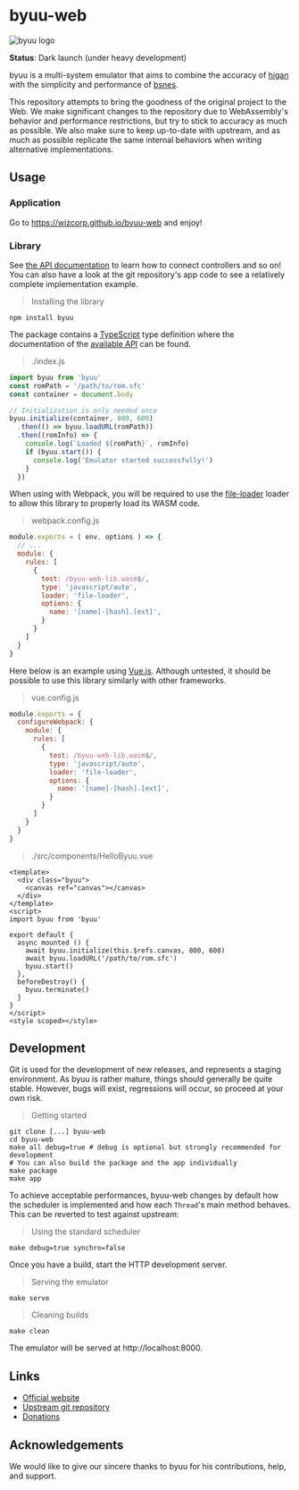 # byuu-web

![byuu logo](https://byuu.org/images/byuu/github/byuu-logo-small.png)

**Status**: Dark launch (under heavy development)

byuu is a multi-system emulator that aims to combine the accuracy of
[higan](https://byuu.org/higan) with the simplicity and performance of
[bsnes](https://byuu.org/bsnes).

This repository attempts to bring the goodness of the original project to the Web. 
We make significant changes to the repository due to WebAssembly's behavior and 
performance restrictions, but try to stick to accuracy as much as possible. 
We also make sure to keep up-to-date with upstream, and as much as possible 
replicate the same internal behaviors when writing alternative implementations.

## Usage

### Application 

Go to https://wizcorp.github.io/byuu-web and enjoy!

### Library

See [the API documentation](./higan/target-web/api.d.ts) to learn how
to connect controllers and so on! You can also have a look at the 
git repository's app code to see a relatively complete implementation example.

> Installing the library

```shell
npm install byuu
```

The package contains a [TypeScript](https://www.typescriptlang.org/) type definition where the 
documentation of the [available API](./higan/target-web/api.d.ts) can be found.

> ./index.js

```js
import byuu from 'byuu'
const romPath = '/path/to/rom.sfc'
const container = document.body

// Initialization is only needed once
byuu.initialize(container, 800, 600)
  .then(() => byuu.loadURL(romPath))
  .then((romInfo) => {
    console.log(`Loaded ${romPath}`, romInfo)
    if (byuu.start()) {
      console.log('Emulator started successfully!')
    }
  })
```

When using with Webpack, you will be required to use the 
[file-loader](https://webpack.js.org/loaders/file-loader/) loader
to allow this library to properly load its WASM code.

> webpack.config.js

```js
module.exports = ( env, options ) => {
  // ...
  module: {
    rules: [
      { 
        test: /byuu-web-lib.wasm$/,
        type: 'javascript/auto',
        loader: 'file-loader',
        options: {
          name: '[name]-[hash].[ext]',         
        }
      }
    ]
  }
}
```

Here below is an example using [Vue.js](https://vuejs.org/). Although untested, it should be possible
to use this library similarly with other frameworks.

> vue.config.js

```js
module.exports = {
  configureWebpack: {
    module: {
      rules: [
        { 
          test: /byuu-web-lib.wasm$/,
          type: 'javascript/auto',
          loader: 'file-loader',
          options: {
            name: '[name]-[hash].[ext]',         
          }
        }
      ]
    }
  }
}

```

> ./src/components/HelloByuu.vue

```vue
<template>
  <div class="byuu">
    <canvas ref="canvas"></canvas>
  </div>
</template>
<script>
import byuu from 'byuu'

export default {
  async mounted () {
    await byuu.initialize(this.$refs.canvas, 800, 600)
    await byuu.loadURL('/path/to/rom.sfc')
    byuu.start()
  },
  beforeDestroy() {
    byuu.terminate()
  }
}
</script>
<style scoped></style>
```

## Development

Git is used for the development of new releases, and represents a staging
environment. As byuu is rather mature, things should generally be quite stable.
However, bugs will exist, regressions will occur, so proceed at your own risk.

> Getting started

```shell
git clone [...] byuu-web
cd byuu-web
make all debug=true # debug is optional but strongly recommended for development
# You can also build the package and the app individually
make package
make app
```

To achieve acceptable performances, byuu-web changes by default how the scheduler
is implemented and how each `Thread`'s main method behaves. This can be reverted
to test against upstream:

> Using the standard scheduler

```shell
make debug=true synchro=false
```

Once you have a build, start the HTTP development server.

> Serving the emulator

```shell
make serve
```

> Cleaning builds

```shell
make clean
```

The emulator will be served at http://localhost:8000.

## Links

  - [Official website](https://byuu.org/byuu)
  - [Upstream git repository](https://github.com/byuu/byuu)
  - [Donations](https://patreon.com/byuu)

## Acknowledgements

We would like to give our sincere thanks to byuu for his contributions, help,
and support.
